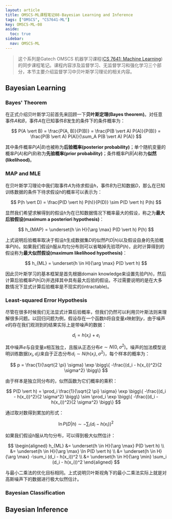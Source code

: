 ```yaml
---
layout: article
title: OMSCS-ML课程笔记08-Bayesian Learning and Inference
tags: ["OMSCS", "CS7641-ML"]
key: OMSCS-ML-08
aside:
  toc: true
sidebar:
  nav: OMSCS-ML
---
```


> 这个系列是Gatech OMSCS 机器学习课程([CS 7641: Machine Learning](https://omscs.gatech.edu/cs-7641-machine-learning))的同步课程笔记。课程内容涉及监督学习、无监督学习和强化学习三个部分，本节主要介绍监督学习中贝叶斯学习理论的相关内容。
<!--more-->

## Bayesian Learning

### Bayes' Theorem

在正式介绍贝叶斯学习前首先来回顾一下**贝叶斯定理(Bayes theorem)**。对任意事件$A$和$B$，事件$A$在已知事件$B$发生的条件下的条件概率为：

$$
P(A \vert B) = \frac{P(A, B)}{P(B)} = \frac{P(B \vert A) P(A)}{P(B)} = \frac{P(B \vert A) P(A)}{\sum_A P(B \vert A) P(A)}
$$

其中条件概率$P(A \vert B)$也被称为**后验概率(posterior probability)**；单个随机变量的概率$P(A)$和$P(B)$称为**先验概率(prior probability)**；条件概率$P(B \vert A)$称为**似然(likelihood)**。

### MAP and MLE

在贝叶斯学习理论中我们取事件$A$为待求假设$h$，事件$B$为已知数据$D$，那么在已知训练数据的条件下待求假设$h$的概率可以表示为：

$$
P(h \vert D) = \frac{P(D \vert h) P(h)}{P(D)} \sim P(D \vert h) P(h)
$$

显然我们希望求解得到的假设$h$为在已知数据情况下概率最大的假设，称之为**最大后验假设(maximum a posteriori hypothesis)**：

$$
h_{MAP} = \underset{h \in H}{\arg \max} P(D \vert h) P(h)
$$

上式说明后验概率取决于假设$h$生成数据集$D$的似然$P(D \vert h)$以及假设自身的先验概率$P(h)$。如果我们假设$h$服从均匀分布则可以省略掉先验项$P(h)$，此时计算得到的假设称为**最大似然假设(maximum likelihood hypothesis)**：

$$
h_{ML} = \underset{h \in H}{\arg \max} P(D \vert h)
$$

因此贝叶斯学习的基本框架是首先根据domain knowledge来设置先验$P(h)$，然后计算后验概率$P(h \vert D)$并选择其中具有最大后验的假设。不过需要说明的是在大多数情况下显式计算后验概率是不现实的(intractable)。

### Least-squared Error Hypothesis

尽管在很多时候我们无法显式计算后验概率，但我们仍然可以利用贝叶斯法则来理解很多问题。以回归问题为例，假设存在一个函数$h$将自变量$x$映射到$y$，由于噪声$e$的存在我们观测到的结果实际上是带噪声的数据：

$$
d_i = h(x_i) + e_i
$$

其中噪声$e$与自变量$x$相互独立，且服从正态分布$e \sim N(0, \sigma^2)$。噪声的加法模型说明训练数据$(x_i, d_i)$来自于正态分布$d_i \sim N(h(x_i), \sigma^2)$，每个样本的概率为：

$$
p = \frac{1}{\sqrt{2 \pi} \sigma} \exp \bigg\{ -\frac{(d_i - h(x_i))^2}{2 \sigma^2} \bigg\}
$$

由于样本是独立同分布的，似然函数为它们概率的乘积：

$$
P(D \vert h) = \prod_i \frac{1}{\sqrt{2 \pi} \sigma} \exp \bigg\{ -\frac{(d_i - h(x_i))^2}{2 \sigma^2} \bigg\} \sim \prod_i \exp \bigg\{ -\frac{(d_i - h(x_i))^2}{2 \sigma^2} \bigg\}
$$

通过取对数得到累加的形式：

$$
\ln P(D \vert h) \sim -\sum_i (d_i - h(x_i))^2
$$

如果我们假设$h$服从均匀分布，可以得到极大似然估计：

$$
\begin{aligned}
h_{ML} &= \underset{h \in H}{\arg \max} P(D \vert h) \\
&= \underset{h \in H}{\arg \max} \ln P(D \vert h) \\
&= \underset{h \in H}{\arg \max} -\sum_i (d_i - h(x_i))^2 \\
&= \underset{h \in H}{\arg \min} \sum_i (d_i - h(x_i))^2
\end{aligned}
$$

与最小二乘法的优化目标相同。上式说明贝叶斯视角下的最小二乘法实际上就是对高斯噪声下的数据进行极大似然估计。

### Bayesian Classification

## Bayesian Inference